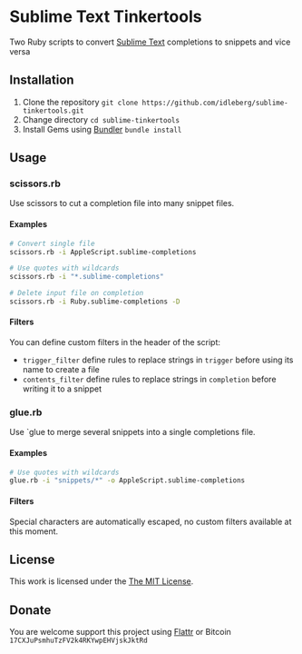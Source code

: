 # Sublime Text Tinkertools

Two Ruby scripts to convert [Sublime Text](http://www.sublimetext.com/) completions to snippets and vice versa

## Installation

1. Clone the repository `git clone https://github.com/idleberg/sublime-tinkertools.git`
2. Change directory `cd sublime-tinkertools`
3. Install Gems using [Bundler](http://bundler.io/) `bundle install`

## Usage

### scissors.rb

Use scissors to cut a completion file into many snippet files.

#### Examples

```bash
# Convert single file
scissors.rb -i AppleScript.sublime-completions

# Use quotes with wildcards
scissors.rb -i "*.sublime-completions"

# Delete input file on completion
scissors.rb -i Ruby.sublime-completions -D
```

#### Filters

You can define custom filters in the header of the script:

* `trigger_filter` define rules to replace strings in `trigger` before using its name to create a file
* `contents_filter` define rules to replace strings in `completion` before writing it to a snippet

### glue.rb

Use `glue to merge several snippets into a single completions file.

#### Examples

```bash
# Use quotes with wildcards
glue.rb -i "snippets/*" -o AppleScript.sublime-completions
```

#### Filters

Special characters are automatically escaped, no custom filters available at this moment.

## License

This work is licensed under the [The MIT License](LICENSE).

## Donate

You are welcome support this project using [Flattr](https://flattr.com/submit/auto?user_id=idleberg&url=https://github.com/idleberg/sublime-tinkertools) or Bitcoin `17CXJuPsmhuTzFV2k4RKYwpEHVjskJktRd`